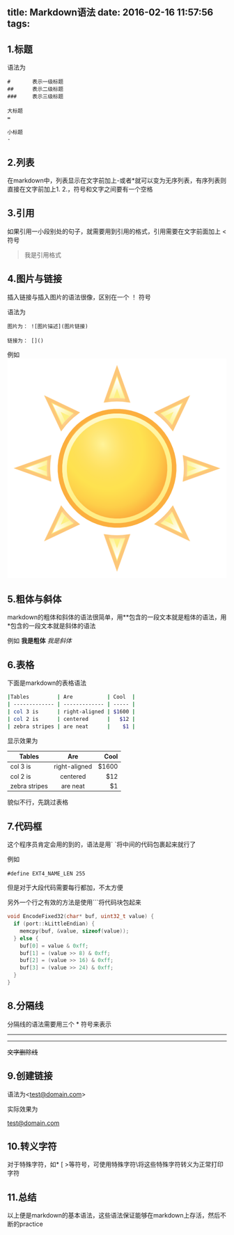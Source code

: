 title: Markdown语法
date: 2016-02-16 11:57:56
tags:
---

## 1.标题

语法为

```
#       表示一级标题
##      表示二级标题
###     表示三级标题

大标题
=

小标题
-

```

<!-- more -->


## 2.列表

在markdown中，列表显示在文字前加上-或者*就可以变为无序列表，有序列表则直接在文字前加上1. 2.，符号和文字之间要有一个空格

## 3.引用
如果引用一小段别处的句子，就需要用到引用的格式，引用需要在文字前面加上 < 符号

> 我是引用格式

## 4.图片与链接
插入链接与插入图片的语法很像，区别在一个 ！ 符号

语法为

```
图片为： ![图片描述](图片链接)

链接为： []()
```

例如
![示例图片](https://raw.githubusercontent.com/houbin/MarkdownPhotos/master/res/weather-sunny.png)

## 5.粗体与斜体
markdown的粗体和斜体的语法很简单，用**包含的一段文本就是粗体的语法，用*包含的一段文本就是斜体的语法

例如
**我是粗体** *我是斜体*

## 6.表格

下面是markdown的表格语法

``` bash
|Tables         | Are           | Cool  |
| ------------- | ------------- | ----- |
| col 3 is      | right-aligned | $1600 |
| col 2 is      | centered      |   $12 |
| zebra stripes | are neat      |    $1 |
```

显示效果为

|Tables         | Are           | Cool  |
| ------------- |:-------------:| -----:|
| col 3 is      | right-aligned | $1600 |
| col 2 is      | centered      |   $12 |
| zebra stripes | are neat      |    $1 |


貌似不行，先跳过表格

## 7.代码框

这个程序员肯定会用的到的，语法是用\` \`将中间的代码包裹起来就行了

例如

`#define EXT4_NAME_LEN 255`

但是对于大段代码需要每行都加，不太方便

另外一个行之有效的方法是使用```将代码块包起来

``` c++
void EncodeFixed32(char* buf, uint32_t value) {
  if (port::kLittleEndian) {
    memcpy(buf, &value, sizeof(value));
  } else {
    buf[0] = value & 0xff;
    buf[1] = (value >> 8) & 0xff;
    buf[2] = (value >> 16) & 0xff;
    buf[3] = (value >> 24) & 0xff;
  }
}
```

## 8.分隔线

分隔线的语法需要用三个 * 符号来表示

---
***
~~文字删除线~~

## 9.创建链接

语法为\<test@domain.com\>

实际效果为

<test@domain.com>

## 10.转义字符

对于特殊字符，如* [ >等符号，可使用特殊字符\将这些特殊字符转义为正常打印字符


## 11.总结

以上便是markdown的基本语法，这些语法保证能够在markdown上存活，然后不断的practice


